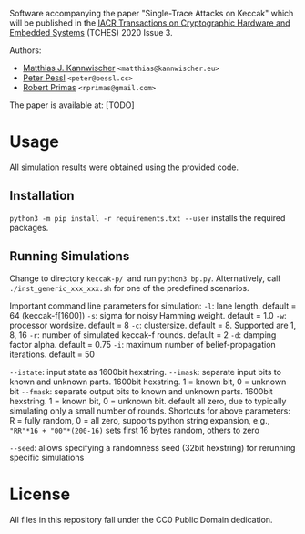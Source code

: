 Software accompanying the paper "Single-Trace Attacks on Keccak" which will be published in the [IACR Transactions on Cryptographic Hardware and Embedded Systems](https://tches.iacr.org/) (TCHES) 2020 Issue 3.

Authors:
  - [Matthias J. Kannwischer](https://kannwischer.eu/) `<matthias@kannwischer.eu>`
  - [Peter Pessl](https://pessl.cc) `<peter@pessl.cc>`
  - [Robert Primas](https://www.iaik.tugraz.at/person/robert-primas/) `<rprimas@gmail.com>`

The paper is available at: [TODO] 

# Usage
All simulation results were obtained using the provided code.

## Installation

`python3 -m pip install -r requirements.txt --user` installs the required packages.

## Running Simulations 
Change to directory `keccak-p/ `and run `python3 bp.py`. 
Alternatively, call `./inst_generic_xxx_xxx.sh` for one of the predefined scenarios.

Important command line parameters for simulation:
`-l`: lane length. default = 64 (keccak-f[1600])
`-s`: sigma for noisy Hamming weight. default = 1.0
`-w`: processor wordsize. default = 8
`-c`: clustersize. default = 8. Supported are 1, 8, 16
`-r`: number of simulated keccak-f rounds.  default = 2
`-d`: damping factor alpha. default = 0.75
`-i`: maximum number of belief-propagation iterations. default = 50

`--istate`: input state as 1600bit hexstring.
`--imask`: separate input bits to known and unknown parts. 1600bit hexstring. 1 = known bit, 0 = unknown bit
`--fmask`: separate output bits to known and unknown parts. 1600bit hexstring. 1 = known bit, 0 = unknown bit. default all zero, due to typically simulating only a small number of rounds.
Shortcuts for above parameters: R = fully random, 0 = all zero, supports python string expansion, e.g., `"RR"*16 + "00"*(200-16)` sets first 16 bytes random, others to zero

`--seed`: allows specifying a randomness seed (32bit hexstring) for rerunning specific simulations


# License

All files in this repository fall under the CC0 Public Domain dedication.
